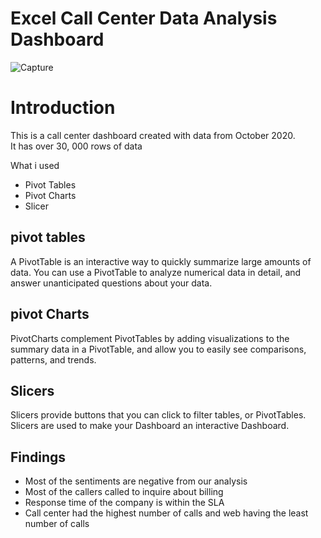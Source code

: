 # Excel Call Center Data Analysis Dashboard

![Capture](https://github.com/user-attachments/assets/d9a3f287-1c00-4183-8282-a00dbafe120b)  

# Introduction  
This is a call center dashboard created with data from October 2020.  
It has over 30, 000 rows of data  

What i used
- Pivot Tables
- Pivot Charts
- Slicer 
 
## pivot tables
A PivotTable is an interactive way to quickly summarize large amounts of data. You can use a PivotTable to analyze numerical data in detail, and answer unanticipated questions about your data.  

## pivot Charts  
PivotCharts complement PivotTables by adding visualizations to the summary data in a PivotTable, and allow you to easily see comparisons, patterns, and trends.

## Slicers  
Slicers provide buttons that you can click to filter tables, or PivotTables. Slicers are used to make your Dashboard an interactive Dashboard.

## Findings
- Most of the sentiments are negative from our analysis
- Most of the callers called to inquire about billing
- Response time of the company is within the SLA
- Call center had the highest number of calls and web having the least number of calls
 


